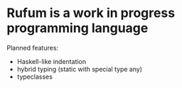 # Rufum is a work in progress programming language
Planned features:
* Haskell-like indentation
* hybrid typing (static with special type any)
* typeclasses
